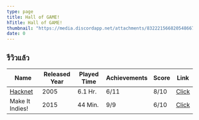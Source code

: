 ```yaml
---
type: page
title: Hall of GAME!
hTitle: Hall of GAME!
thumbnail: "https://media.discordapp.net/attachments/832221566820548667/892587613402320906/New_Project.png"
date: 0
---
```

## รีวิวแล้ว
|Name|Released Year|Played Time|Achievements|Score|Link|
|---|---|---|---|---|---|
| [Hacknet](./posts/hacknet) | 2005 | 6.1 Hr. | 6/11 | 8/10 | [Click](https://store.steampowered.com/app/365450/Hacknet/) |
| Make It Indies! | 2015 | 44 Min. | 9/9 | 6/10 | [Click](https://store.steampowered.com/app/357900/Make_it_indie/) |